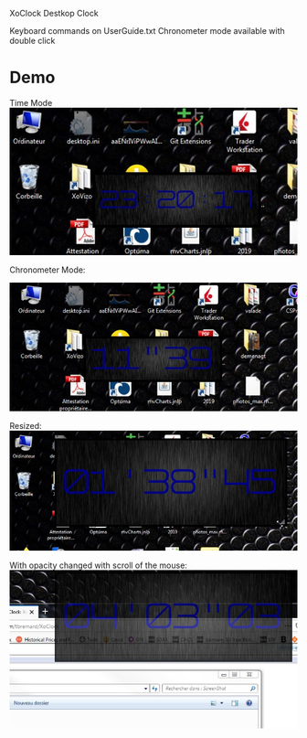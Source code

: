 XoClock Destkop Clock


Keyboard commands on UserGuide.txt
Chronometer mode available with double click


# Demo

Time Mode
![Time](XoClock/ScreenShot/time.jpg "Time mode")


Chronometer Mode:

![Chrono](XoClock/ScreenShot/chronometer.jpg "Chronometer mode")


Resized:
![Chrono](XoClock/ScreenShot/chronometer2.jpg "Chronometer mode")



With opacity changed with scroll of the mouse:
![Chrono](XoClock/ScreenShot/chronometer3.jpg "Chronometer mode")



